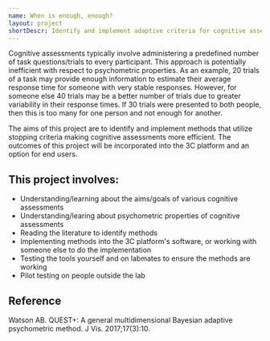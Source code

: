 ```yaml
---
name: When is enough, enough?
layout: project
shortDescr: Identify and implement adaptive criteria for cognitive assessments to indetify when enough information is collected to streamline evaluations.
---
```

Cognitive assessments typically involve administering a predefined number of task questions/trials to every participant. This approach is potentially inefficient with respect to psychometric properties. As an example, 20 trials of a task may provide enough information to estimate their average response time for someone with very stable responses. However, for someone else 40 trials may be a better number of trials due to greater variability in their response times. If 30 trials were presented to both people, then this is too many for one person and not enough for another. 

The aims of this project are to identify and implement methods that utilize stopping criteria making cognitive assessments more efficient. The outcomes of this project will be incorporated into the 3C platform and an option for end users.

## This project involves:
- Understanding/learning about the aims/goals of various cognitive assessments
- Understanding/learing about psychometric properties of cognitive assessments
- Reading the literature to identify methods 
- Implementing methods into the 3C platform's software, or working with someone else to do the implementation
- Testing the tools yourself and on labmates to ensure the methods are working
- Pilot testing on people outside the lab
 

## Reference
Watson AB. QUEST+: A general multidimensional Bayesian adaptive psychometric method. J Vis. 2017;17(3):10.